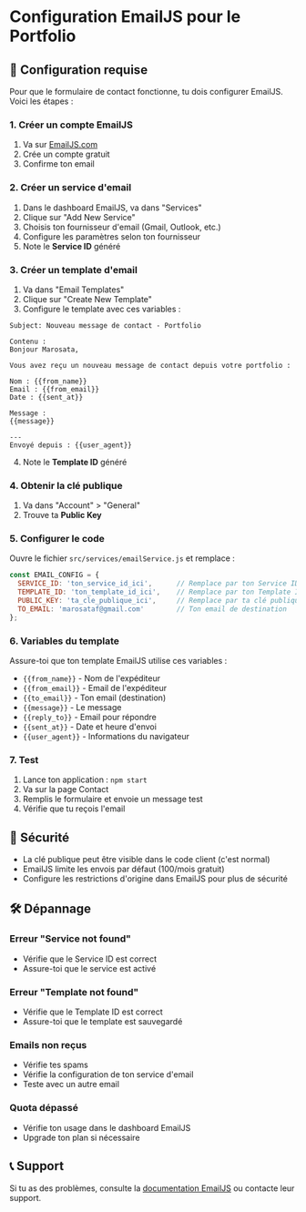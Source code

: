 # Configuration EmailJS pour le Portfolio

## 🔧 Configuration requise

Pour que le formulaire de contact fonctionne, tu dois configurer EmailJS. Voici les étapes :

### 1. Créer un compte EmailJS

1. Va sur [EmailJS.com](https://www.emailjs.com/)
2. Crée un compte gratuit
3. Confirme ton email

### 2. Créer un service d'email

1. Dans le dashboard EmailJS, va dans "Services"
2. Clique sur "Add New Service"
3. Choisis ton fournisseur d'email (Gmail, Outlook, etc.)
4. Configure les paramètres selon ton fournisseur
5. Note le **Service ID** généré

### 3. Créer un template d'email

1. Va dans "Email Templates"
2. Clique sur "Create New Template"
3. Configure le template avec ces variables :

```
Subject: Nouveau message de contact - Portfolio

Contenu :
Bonjour Marosata,

Vous avez reçu un nouveau message de contact depuis votre portfolio :

Nom : {{from_name}}
Email : {{from_email}}
Date : {{sent_at}}

Message :
{{message}}

---
Envoyé depuis : {{user_agent}}
```

4. Note le **Template ID** généré

### 4. Obtenir la clé publique

1. Va dans "Account" > "General"
2. Trouve ta **Public Key**

### 5. Configurer le code

Ouvre le fichier `src/services/emailService.js` et remplace :

```javascript
const EMAIL_CONFIG = {
  SERVICE_ID: 'ton_service_id_ici',      // Remplace par ton Service ID
  TEMPLATE_ID: 'ton_template_id_ici',    // Remplace par ton Template ID  
  PUBLIC_KEY: 'ta_cle_publique_ici',     // Remplace par ta clé publique
  TO_EMAIL: 'marosataf@gmail.com'        // Ton email de destination
};
```

### 6. Variables du template

Assure-toi que ton template EmailJS utilise ces variables :

- `{{from_name}}` - Nom de l'expéditeur
- `{{from_email}}` - Email de l'expéditeur
- `{{to_email}}` - Ton email (destination)
- `{{message}}` - Le message
- `{{reply_to}}` - Email pour répondre
- `{{sent_at}}` - Date et heure d'envoi
- `{{user_agent}}` - Informations du navigateur

### 7. Test

1. Lance ton application : `npm start`
2. Va sur la page Contact
3. Remplis le formulaire et envoie un message test
4. Vérifie que tu reçois l'email

## 🚨 Sécurité

- La clé publique peut être visible dans le code client (c'est normal)
- EmailJS limite les envois par défaut (100/mois gratuit)
- Configure les restrictions d'origine dans EmailJS pour plus de sécurité

## 🛠️ Dépannage

### Erreur "Service not found"
- Vérifie que le Service ID est correct
- Assure-toi que le service est activé

### Erreur "Template not found"  
- Vérifie que le Template ID est correct
- Assure-toi que le template est sauvegardé

### Emails non reçus
- Vérifie tes spams
- Vérifie la configuration de ton service d'email
- Teste avec un autre email

### Quota dépassé
- Vérifie ton usage dans le dashboard EmailJS
- Upgrade ton plan si nécessaire

## 📞 Support

Si tu as des problèmes, consulte la [documentation EmailJS](https://www.emailjs.com/docs/) ou contacte leur support.
